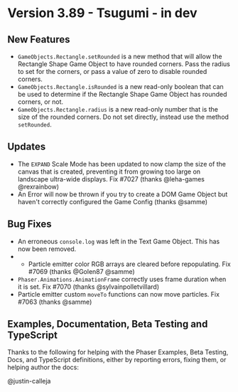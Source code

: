 # Version 3.89 - Tsugumi - in dev

## New Features

* `GameObjects.Rectangle.setRounded` is a new method that will allow the Rectangle Shape Game Object to have rounded corners. Pass the radius to set for the corners, or pass a value of zero to disable rounded corners.
* `GameObjects.Rectangle.isRounded` is a new read-only boolean that can be used to determine if the Rectangle Shape Game Object has rounded corners, or not.
* `GameObjects.Rectangle.radius` is a new read-only number that is the size of the rounded corners. Do not set directly, instead use the method `setRounded`.

## Updates

* The `EXPAND` Scale Mode has been updated to now clamp the size of the canvas that is created, preventing it from growing too large on landscape ultra-wide displays. Fix #7027 (thanks @leha-games @rexrainbow)
* An Error will now be thrown if you try to create a DOM Game Object but haven't correctly configured the Game Config (thanks @samme)

## Bug Fixes

* An erroneous `console.log` was left in the Text Game Object. This has now been removed.
* * Particle emitter color RGB arrays are cleared before repopulating. Fix #7069 (thanks @Golen87 @samme)
* `Phaser.Animations.AnimationFrame` correctly uses frame duration when it is set. Fix #7070 (thanks @sylvainpolletvillard)
* Particle emitter custom `moveTo` functions can now move particles. Fix #7063 (thanks @samme)

## Examples, Documentation, Beta Testing and TypeScript

Thanks to the following for helping with the Phaser Examples, Beta Testing, Docs, and TypeScript definitions, either by reporting errors, fixing them, or helping author the docs:

@justin-calleja
